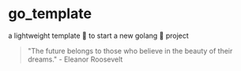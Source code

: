 # go_template

a lightweight template 🍼 to start a new golang 🦍 project


<!-- INSPIRATIONAL_QUOTE_START -->
> "The future belongs to those who believe in the beauty of their dreams." - Eleanor Roosevelt
<!-- INSPIRATIONAL_QUOTE_END -->
